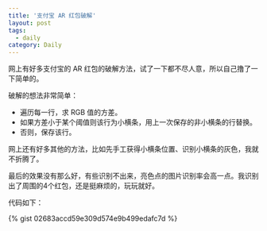 ```yaml
---
title: '支付宝 AR 红包破解'
layout: post
tags:
  - daily
category: Daily
---
```

网上有好多支付宝的 AR 红包的破解方法，试了一下都不尽人意，所以自己撸了一下简单的。

<!--more-->

破解的想法非常简单：

 * 遍历每一行，求 RGB 值的方差。
 * 如果方差小于某个阈值则该行为小横条，用上一次保存的非小横条的行替换。
 * 否则，保存该行。

网上还有好多其他的方法，比如先手工获得小横条位置、识别小横条的灰色，我就不折腾了。

最后的效果没有那么好，有些识别不出来，亮色点的图片识别率会高一点。我识别出了周围的4个红包，还是挺麻烦的，玩玩就好。

代码如下：

{% gist 02683accd59e309d574e9b499edafc7d %}